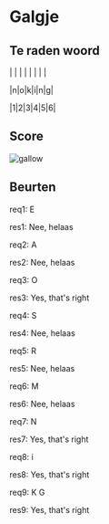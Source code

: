 # Galgje

## Te raden woord

| | | | | | | |

|n|o|k|i|n|g|

|1|2|3|4|5|6|

## Score
![gallow](./images/6.png)

## Beurten

req1: E


res1: Nee, helaas


req2: A


res2: Nee, helaas


req3: O


res3: Yes, that's right


req4: S


res4: Nee, helaas


req5: R


res5: Nee, helaas


req6: M


res6: Nee, helaas


req7: N


res7: Yes, that's right


req8: i


res8: Yes, that's right


req9: K G


res9: Yes, that's right